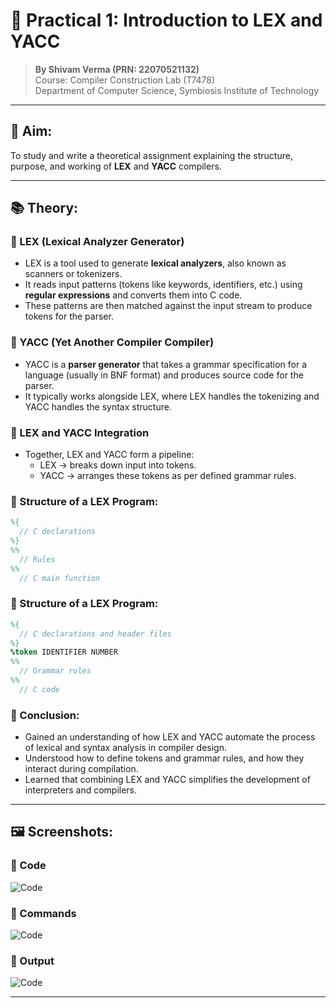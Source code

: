# 🔧 Practical 1: Introduction to LEX and YACC

> **By Shivam Verma (PRN: 22070521132)**  
> Course: Compiler Construction Lab (T7478)  
> Department of Computer Science, Symbiosis Institute of Technology

---

## 🎯 Aim:

To study and write a theoretical assignment explaining the structure, purpose, and working of **LEX** and **YACC** compilers.

---

## 📚 Theory:

### 🔹 LEX (Lexical Analyzer Generator)
- LEX is a tool used to generate **lexical analyzers**, also known as scanners or tokenizers.
- It reads input patterns (tokens like keywords, identifiers, etc.) using **regular expressions** and converts them into C code.
- These patterns are then matched against the input stream to produce tokens for the parser.

### 🔹 YACC (Yet Another Compiler Compiler)
- YACC is a **parser generator** that takes a grammar specification for a language (usually in BNF format) and produces source code for the parser.
- It typically works alongside LEX, where LEX handles the tokenizing and YACC handles the syntax structure.

### 🔹 LEX and YACC Integration
- Together, LEX and YACC form a pipeline:
  - LEX → breaks down input into tokens.
  - YACC → arranges these tokens as per defined grammar rules.

### 🔹 Structure of a LEX Program:
```lex
%{
  // C declarations
%}
%%
  // Rules
%%
  // C main function

```

### 🔹 Structure of a LEX Program:
```yacc
%{
  // C declarations and header files
%}
%token IDENTIFIER NUMBER
%%
  // Grammar rules
%%
  // C code

```
### 🔹 Conclusion:
- Gained an understanding of how LEX and YACC automate the process of lexical and syntax analysis in compiler design.
- Understood how to define tokens and grammar rules, and how they interact during compilation.
- Learned that combining LEX and YACC simplifies the development of interpreters and compilers.

---

## 🖼️ Screenshots:

### 🔹 Code
![Code](https://github.com/PrathamAgrawal51/Compiler_Construction_Lab_22070521078/blob/723442ff172afa70df0886d43d01162a9e191ea8/1_Theory_of_Lex_and_YACC/Screenshots/code.png)

### 🔹 Commands
![Code](https://github.com/PrathamAgrawal51/Compiler_Construction_Lab_22070521078/blob/c19698eba6ee4960ebc1ad56da897eb69be28211/1_Theory_of_Lex_and_YACC/Screenshots/terminal.png)

### 🔹 Output
![Code](https://github.com/PrathamAgrawal51/Compiler_Construction_Lab_22070521078/blob/c19698eba6ee4960ebc1ad56da897eb69be28211/1_Theory_of_Lex_and_YACC/Screenshots/output.png)

---
